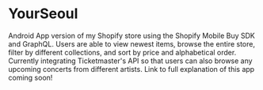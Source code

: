 # YourSeoul
Android App version of my Shopify store using the Shopify Mobile Buy SDK and GraphQL. Users are able to view newest items, browse the entire store, filter by different collections, and sort by price and alphabetical order.
Currently integrating Ticketmaster's API so that users can also browse any upcoming concerts from different artists. 
Link to full explanation of this app coming soon!
